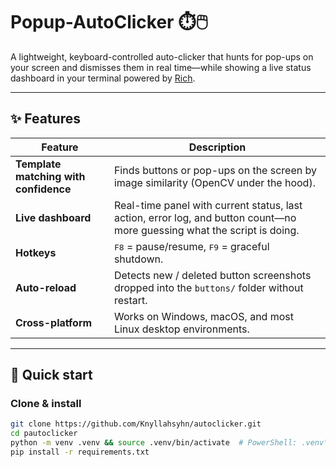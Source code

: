 # Popup-AutoClicker ⏱️🖱️

A lightweight, keyboard-controlled auto-clicker that hunts for pop-ups on your screen and dismisses them in real time—while showing a live status dashboard in your terminal powered by [Rich](https://github.com/Textualize/rich).


---

## ✨ Features

| Feature | Description |
|---------|-------------|
| **Template matching with confidence** | Finds buttons or pop-ups on the screen by image similarity (OpenCV under the hood). |
| **Live dashboard** | Real-time panel with current status, last action, error log, and button count—no more guessing what the script is doing. |
| **Hotkeys** | <kbd>F8</kbd> = pause/resume, <kbd>F9</kbd> = graceful shutdown. |
| **Auto-reload** | Detects new / deleted button screenshots dropped into the `buttons/` folder without restart. |
| **Cross-platform** | Works on Windows, macOS, and most Linux desktop environments. |

---

## 🚀 Quick start

###  Clone & install

```bash
git clone https://github.com/Knyllahsyhn/autoclicker.git
cd pautoclicker
python -m venv .venv && source .venv/bin/activate  # PowerShell: .venv\\Scripts\\Activate.ps1
pip install -r requirements.txt
